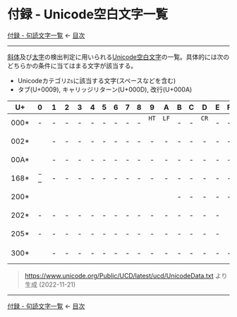 # 付録 - Unicode空白文字一覧

[付録 - 句読文字一覧](punctuation-characters.md)
← [目次](index.md)

------------------------------------------------------------------------

[斜体]及び[太字]の検出判定に用いられる[Unicode空白文字]の一覧。具体的には次のどちらかの条件に当てはまる文字が該当する。

- Unicodeカテゴリ`Zs`に該当する文字(スペースなどを含む)
- タブ(U+0009), キャリッジリターン(U+000D), 改行(U+000A)

| U+ | 0 | 1 | 2 | 3 | 4 | 5 | 6 | 7 | 8 | 9 | A | B | C | D | E | F |
| - | :-: | :-: | :-: | :-: | :-: | :-: | :-: | :-: | :-: | :-: | :-: | :-: | :-: | :-: | :-: | :-: |
| 000\* | <span id="0000" title="U+0000 (対象外)">-</span> | <span id="0001" title="U+0001 (対象外)">-</span> | <span id="0002" title="U+0002 (対象外)">-</span> | <span id="0003" title="U+0003 (対象外)">-</span> | <span id="0004" title="U+0004 (対象外)">-</span> | <span id="0005" title="U+0005 (対象外)">-</span> | <span id="0006" title="U+0006 (対象外)">-</span> | <span id="0007" title="U+0007 (対象外)">-</span> | <span id="0008" title="U+0008 (対象外)">-</span> | <span id="0009" title="U+0009 CHARACTER TABULATION, Cc">`HT`<br><br></span> | <span id="000A" title="U+000A LINE FEED (LF), Cc">`LF`<br><br></span> | <span id="000B" title="U+000B (対象外)">-</span> | <span id="000C" title="U+000C (対象外)">-</span> | <span id="000D" title="U+000D CARRIAGE RETURN (CR), Cc">`CR`<br><br></span> | <span id="000E" title="U+000E (対象外)">-</span> | <span id="000F" title="U+000F (対象外)">-</span> |
| 002\* | <span id="0020" title="U+0020 SPACE, Zs">` `<br> <br></span> | <span id="0021" title="U+0021 (対象外)">-</span> | <span id="0022" title="U+0022 (対象外)">-</span> | <span id="0023" title="U+0023 (対象外)">-</span> | <span id="0024" title="U+0024 (対象外)">-</span> | <span id="0025" title="U+0025 (対象外)">-</span> | <span id="0026" title="U+0026 (対象外)">-</span> | <span id="0027" title="U+0027 (対象外)">-</span> | <span id="0028" title="U+0028 (対象外)">-</span> | <span id="0029" title="U+0029 (対象外)">-</span> | <span id="002A" title="U+002A (対象外)">-</span> | <span id="002B" title="U+002B (対象外)">-</span> | <span id="002C" title="U+002C (対象外)">-</span> | <span id="002D" title="U+002D (対象外)">-</span> | <span id="002E" title="U+002E (対象外)">-</span> | <span id="002F" title="U+002F (対象外)">-</span> |
| 00A\* | <span id="00A0" title="U+00A0 NO-BREAK SPACE, Zs">` `<br> </span> | <span id="00A1" title="U+00A1 (対象外)">-</span> | <span id="00A2" title="U+00A2 (対象外)">-</span> | <span id="00A3" title="U+00A3 (対象外)">-</span> | <span id="00A4" title="U+00A4 (対象外)">-</span> | <span id="00A5" title="U+00A5 (対象外)">-</span> | <span id="00A6" title="U+00A6 (対象外)">-</span> | <span id="00A7" title="U+00A7 (対象外)">-</span> | <span id="00A8" title="U+00A8 (対象外)">-</span> | <span id="00A9" title="U+00A9 (対象外)">-</span> | <span id="00AA" title="U+00AA (対象外)">-</span> | <span id="00AB" title="U+00AB (対象外)">-</span> | <span id="00AC" title="U+00AC (対象外)">-</span> | <span id="00AD" title="U+00AD (対象外)">-</span> | <span id="00AE" title="U+00AE (対象外)">-</span> | <span id="00AF" title="U+00AF (対象外)">-</span> |
| 168\* | <span id="1680" title="U+1680 OGHAM SPACE MARK, Zs">` `<br> </span> | <span id="1681" title="U+1681 (対象外)">-</span> | <span id="1682" title="U+1682 (対象外)">-</span> | <span id="1683" title="U+1683 (対象外)">-</span> | <span id="1684" title="U+1684 (対象外)">-</span> | <span id="1685" title="U+1685 (対象外)">-</span> | <span id="1686" title="U+1686 (対象外)">-</span> | <span id="1687" title="U+1687 (対象外)">-</span> | <span id="1688" title="U+1688 (対象外)">-</span> | <span id="1689" title="U+1689 (対象外)">-</span> | <span id="168A" title="U+168A (対象外)">-</span> | <span id="168B" title="U+168B (対象外)">-</span> | <span id="168C" title="U+168C (対象外)">-</span> | <span id="168D" title="U+168D (対象外)">-</span> | <span id="168E" title="U+168E (対象外)">-</span> | <span id="168F" title="U+168F (対象外)">-</span> |
| 200\* | <span id="2000" title="U+2000 EN QUAD, Zs">` `<br> </span> | <span id="2001" title="U+2001 EM QUAD, Zs">` `<br> </span> | <span id="2002" title="U+2002 EN SPACE, Zs">` `<br> </span> | <span id="2003" title="U+2003 EM SPACE, Zs">` `<br> </span> | <span id="2004" title="U+2004 THREE-PER-EM SPACE, Zs">` `<br> </span> | <span id="2005" title="U+2005 FOUR-PER-EM SPACE, Zs">` `<br> </span> | <span id="2006" title="U+2006 SIX-PER-EM SPACE, Zs">` `<br> </span> | <span id="2007" title="U+2007 FIGURE SPACE, Zs">` `<br> </span> | <span id="2008" title="U+2008 PUNCTUATION SPACE, Zs">` `<br> </span> | <span id="2009" title="U+2009 THIN SPACE, Zs">` `<br> </span> | <span id="200A" title="U+200A HAIR SPACE, Zs">` `<br> </span> | <span id="200B" title="U+200B (対象外)">-</span> | <span id="200C" title="U+200C (対象外)">-</span> | <span id="200D" title="U+200D (対象外)">-</span> | <span id="200E" title="U+200E (対象外)">-</span> | <span id="200F" title="U+200F (対象外)">-</span> |
| 202\* | <span id="2020" title="U+2020 (対象外)">-</span> | <span id="2021" title="U+2021 (対象外)">-</span> | <span id="2022" title="U+2022 (対象外)">-</span> | <span id="2023" title="U+2023 (対象外)">-</span> | <span id="2024" title="U+2024 (対象外)">-</span> | <span id="2025" title="U+2025 (対象外)">-</span> | <span id="2026" title="U+2026 (対象外)">-</span> | <span id="2027" title="U+2027 (対象外)">-</span> | <span id="2028" title="U+2028 (対象外)">-</span> | <span id="2029" title="U+2029 (対象外)">-</span> | <span id="202A" title="U+202A (対象外)">-</span> | <span id="202B" title="U+202B (対象外)">-</span> | <span id="202C" title="U+202C (対象外)">-</span> | <span id="202D" title="U+202D (対象外)">-</span> | <span id="202E" title="U+202E (対象外)">-</span> | <span id="202F" title="U+202F NARROW NO-BREAK SPACE, Zs">` `<br> </span> |
| 205\* | <span id="2050" title="U+2050 (対象外)">-</span> | <span id="2051" title="U+2051 (対象外)">-</span> | <span id="2052" title="U+2052 (対象外)">-</span> | <span id="2053" title="U+2053 (対象外)">-</span> | <span id="2054" title="U+2054 (対象外)">-</span> | <span id="2055" title="U+2055 (対象外)">-</span> | <span id="2056" title="U+2056 (対象外)">-</span> | <span id="2057" title="U+2057 (対象外)">-</span> | <span id="2058" title="U+2058 (対象外)">-</span> | <span id="2059" title="U+2059 (対象外)">-</span> | <span id="205A" title="U+205A (対象外)">-</span> | <span id="205B" title="U+205B (対象外)">-</span> | <span id="205C" title="U+205C (対象外)">-</span> | <span id="205D" title="U+205D (対象外)">-</span> | <span id="205E" title="U+205E (対象外)">-</span> | <span id="205F" title="U+205F MEDIUM MATHEMATICAL SPACE, Zs">` `<br> </span> |
| 300\* | <span id="3000" title="U+3000 IDEOGRAPHIC SPACE, Zs">`　`<br>　</span> | <span id="3001" title="U+3001 (対象外)">-</span> | <span id="3002" title="U+3002 (対象外)">-</span> | <span id="3003" title="U+3003 (対象外)">-</span> | <span id="3004" title="U+3004 (対象外)">-</span> | <span id="3005" title="U+3005 (対象外)">-</span> | <span id="3006" title="U+3006 (対象外)">-</span> | <span id="3007" title="U+3007 (対象外)">-</span> | <span id="3008" title="U+3008 (対象外)">-</span> | <span id="3009" title="U+3009 (対象外)">-</span> | <span id="300A" title="U+300A (対象外)">-</span> | <span id="300B" title="U+300B (対象外)">-</span> | <span id="300C" title="U+300C (対象外)">-</span> | <span id="300D" title="U+300D (対象外)">-</span> | <span id="300E" title="U+300E (対象外)">-</span> | <span id="300F" title="U+300F (対象外)">-</span> |

> <https://www.unicode.org/Public/UCD/latest/ucd/UnicodeData.txt> より生成 (2022-11-21)

------------------------------------------------------------------------

[付録 - 句読文字一覧](punctuation-characters.md)
← [目次](index.md)

[Unicode空白文字]: characters.md#unicode空白文字
[斜体]: bold-italic-strikethrough.md#斜体
[太字]: bold-italic-strikethrough.md#太字
